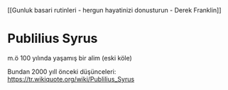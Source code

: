 [[Gunluk basari rutinleri - hergun hayatinizi donusturun - Derek Franklin]]
# Publilius Syrus
m.ö 100 yılında yaşamış bir alim (eski köle)

Bundan 2000 yıll önceki düşünceleri: https://tr.wikiquote.org/wiki/Publilius_Syrus